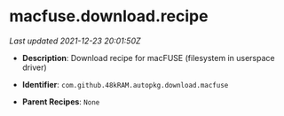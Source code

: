 # macfuse.download.recipe

_Last updated 2021-12-23 20:01:50Z_

- **Description**: Download recipe for macFUSE (filesystem in userspace driver)

- **Identifier**: `com.github.48kRAM.autopkg.download.macfuse`

- **Parent Recipes**: `None`
